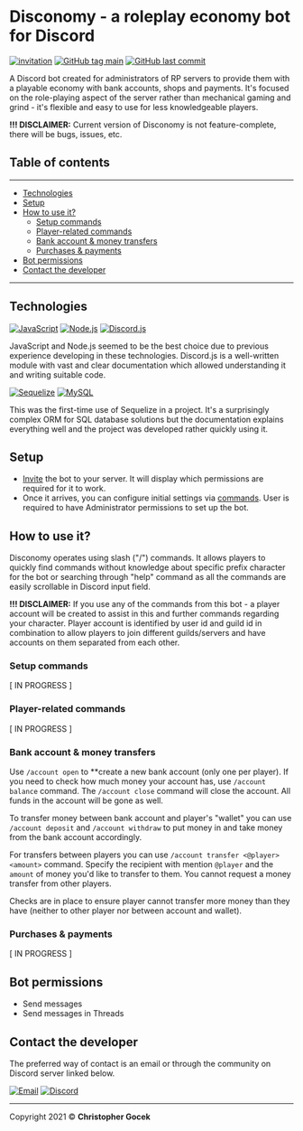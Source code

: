 # **Disconomy** - a roleplay economy bot for Discord

[![invitation](https://img.shields.io/badge/Invite%20me-to%20your%20server-738ADB?logo=discord&logoColor=white)](https://discord.com/api/oauth2/authorize?client_id=925136385290153984&permissions=274877908992&scope=applications.commands%20bot)
[![GitHub tag main](https://img.shields.io/github/v/tag/stettdev/disconomy?label=main)](#)
[![GitHub last commit](https://img.shields.io/github/last-commit/stettdev/disconomy)](#)

A Discord bot created for administrators of RP servers to provide them with a playable economy with bank accounts, shops and payments. It's focused on the role-playing aspect of the server rather than mechanical gaming and grind - it's flexible and easy to use for less knowledgeable players.

**!!! DISCLAIMER:** Current version of Disconomy is not feature-complete, there will be bugs, issues, etc.

## **Table of contents**

---

* [Technologies](#technologies)
* [Setup](#setup)
* [How to use it?](#how-to-use-it)
    * [Setup commands](#setup-commands)
    * [Player-related commands](#player-related-commands)
    * [Bank account & money transfers](#bank-account--money-transfers)
    * [Purchases & payments](#purchases--payments)
* [Bot permissions](#bot-permissions)
* [Contact the developer](#contact-the-developer)

---

## **Technologies**

[![JavaScript](https://img.shields.io/badge/javascript-ES2021-f7df1e?logo=javascript&logoColor=fff)](https://en.wikipedia.org/wiki/ECMAScript) [![Node.js](https://img.shields.io/badge/node.js-16.13.1-3C873A?logo=node.js&logoColor=fff)](https://www.nodejs.org/) [![Discord.js](https://img.shields.io/badge/discord.js-v13-738ADB?logo=discord&logoColor=fff)](https://discord.js.org)

JavaScript and Node.js seemed to be the best choice due to previous experience developing in these technologies. Discord.js is a well-written module with vast and clear documentation which allowed understanding it and writing suitable code.

[![Sequelize](https://img.shields.io/badge/Sequelize-v6-03AFEF?logo=Sequelize&logoColor=fff)](https://www.sequelize.org/) [![MySQL](https://img.shields.io/badge/MySQL-8.0-F29111?logo=mySQL&logoColor=fff)](https://www.mysql.com/)

This was the first-time use of Sequelize in a project. It's a surprisingly complex ORM for SQL database solutions but the documentation explains everything well and the project was developed rather quickly using it.

## **Setup**

* [Invite](https://discord.com/api/oauth2/authorize?client_id=925136385290153984&permissions=274877908992&scope=applications.commands%20bot) the bot to your server. It will display which permissions are required for it to work.
* Once it arrives, you can configure initial settings via [commands](#setup-commands). User is required to have Administrator permissions to set up the bot.

## **How to use it?**

Disconomy operates using slash ("/") commands. It allows players to quickly find commands without knowledge about specific prefix character for the bot or searching through "help" command as all the commands are easily scrollable in Discord input field.

**!!! DISCLAIMER:** If you use any of the commands from this bot - a player account will be created to assist in this and further commands regarding your character. Player account is identified by user id and guild id in combination to allow players to join different guilds/servers and have accounts on them separated from each other.

### **Setup commands**

[ IN PROGRESS ]

### **Player-related commands**

[ IN PROGRESS ]

### **Bank account & money transfers**

Use `/account open` to **create a new bank account (only one per player).
If you need to check how much money your account has, use `/account balance` command.
The `/account close` command will close the account. All funds in the account will be gone as well.

To transfer money between bank account and player's "wallet" you can use `/account deposit` and `/account withdraw` to put money in and take money from the bank account accordingly.

For transfers between players you can use `/account transfer <@player> <amount>` command. Specify the recipient with mention `@player` and the `amount` of money you'd like to transfer to them. You cannot request a money transfer from other players.

Checks are in place to ensure player cannot transfer more money than they have (neither to other player nor between account and wallet).

### **Purchases & payments**

[ IN PROGRESS ]

## **Bot permissions**

* Send messages
* Send messages in Threads

## **Contact the developer**

The preferred way of contact is an email or through the community on Discord server linked below.

[![Email](https://img.shields.io/badge/email-contact@stett.dev-731C7F?logo=minutemailer&logoColor=fff)](mailto:contact@stett.dev) [![Discord](https://img.shields.io/discord/883358379869896784?color=%237289da&label=join&logo=discord&logoColor=%23ffffff)](https://discord.gg/kfTHe77twD)

---

Copyright 2021 &copy; **Christopher Gocek**
